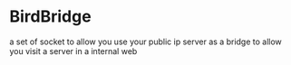 # BirdBridge
a set of socket to allow you use your public ip server as a bridge to allow you visit a server in a internal web
